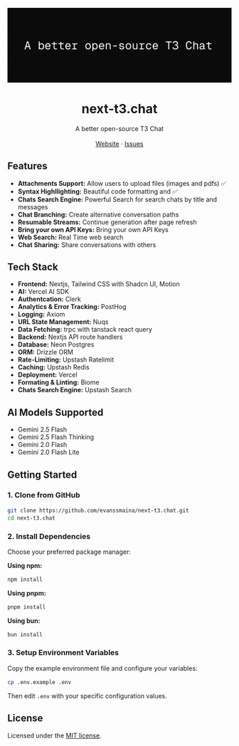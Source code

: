 ![hero](github.png)

<p align="center">
	<h1 align="center"><b>next-t3.chat</b></h1>
<p align="center">
     A better open-source T3 Chat
    <br />
    <br />
    <a href="https://next-t3.chat">Website</a>
    ·
    <a href="https://github.com/evanssmaina/next-t3.chat/issues">Issues</a>
  </p>
</p>

## Features

- **Attachments Support:** Allow users to upload files (images and pdfs) ✅
- **Syntax Highllighting:** Beautiful code formatting and ✅
- **Chats Search Engine:** Powerful Search for search chats by title and messages
- **Chat Branching:** Create alternative conversation paths
- **Resumable Streams:** Continue generation after page refresh
- **Bring your own API Keys:** Bring your own API Keys
- **Web Search:** Real Time web search
- **Chat Sharing:** Share conversations with others

## Tech Stack

- **Frontend:** Nextjs, Tailwind CSS with Shadcn UI, Motion
- **AI:** Vercel AI SDK
- **Authentcation:** Clerk
- **Analytics & Error Tracking:** PostHog
- **Logging:** Axiom 
- **URL State Management:** Nuqs
- **Data Fetching:** trpc with tanstack react query
- **Backend:** Nextjs API route handlers
- **Database:** Neon Postgres
- **ORM:** Drizzle ORM
- **Rate-Limiting:** Upstash Ratelimit
- **Caching:** Upstash Redis
- **Deployment:** Vercel 
- **Formating & Linting:** Biome
- **Chats Search Engine:** Upstash Search

## AI Models Supported

- Gemini 2.5 Flash
- Gemini 2.5 Flash Thinking
- Gemini 2.0 Flash 
- Gemini 2.0 Flash Lite

## Getting Started

### 1. Clone from GitHub

```bash
git clone https://github.com/evanssmaina/next-t3.chat.git
cd next-t3.chat
```

### 2. Install Dependencies

Choose your preferred package manager:

**Using npm:**
```bash
npm install
```

**Using pnpm:**
```bash
pnpm install
```

**Using bun:**
```bash
bun install
```

### 3. Setup Environment Variables

Copy the example environment file and configure your variables:

```bash
cp .env.example .env
```

Then edit `.env` with your specific configuration values.


## License

Licensed under the [MIT license](https://github.com/evanssmaina/next-t3.chat/blob/main/LICENSE.md).